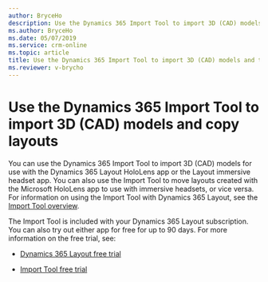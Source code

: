 ```yaml
---
author: BryceHo
description: Use the Dynamics 365 Import Tool to import 3D (CAD) models and to copy layouts between Microsoft HoloLens and immersive headsets
ms.author: BryceHo
ms.date: 05/07/2019
ms.service: crm-online
ms.topic: article
title: Use the Dynamics 365 Import Tool to import 3D (CAD) models and to copy layouts between Microsoft HoloLens and immersive headsets
ms.reviewer: v-brycho
---
```


# Use the Dynamics 365 Import Tool to import 3D (CAD) models and copy layouts

You can use the Dynamics 365 Import Tool to import 3D (CAD) models for use with the Dynamics 365 Layout HoloLens app or the Layout 
immersive headset app. You can also use the Import Tool to move layouts created with the Microsoft HoloLens app to use with immersive headsets, 
or vice versa. For information on using the Import Tool with Dynamics 365 Layout, see the 
[Import Tool overview](https://docs.microsoft.com/en-us/dynamics365/mixed-reality/import-tool).

The Import Tool is included with your Dynamics 365 Layout subscription. You can also try out either app for free for up to 90 days. For more information on the free trial, see:

- [Dynamics 365 Layout free trial](try-layout-free.md)

- [Import Tool free trial](https://docs.microsoft.com/en-us/dynamics365/mixed-reality/import-tool/try-import-tool-free)


